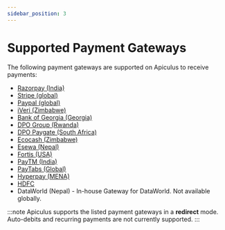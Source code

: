 ```yaml
---
sidebar_position: 3
---
```

# Supported Payment Gateways

The following payment gateways are supported on Apiculus to receive payments:

- [Razorpay (India)](https://razorpay.com/)
- [Stripe (global)](https://stripe.com/)
- [Paypal (global)](https://paypal.com/)
- [iVeri (Zimbabwe)](https://iveri.com/)
- [Bank of Georgia (Georgia)](https://bankofgeorgia.ge/)
- [DPO Group (Rwanda)](https://dpogroup.com/)
- [DPO Paygate (South Africa)](https://paygate.co.za/)
- [Ecocash (Zimbabwe)](https://ecocash.co.zw/)
- [Esewa (Nepal)](https://esewa.com.np/)
- [Fortis (USA)](https://fortispay.com/)
- [PayTM (India)](https://paytm.com/)
- [PayTabs (Global)](https://www.paytabs.com/login)
- [Hyperpay (MENA)](https://wordpresshyperpay.docs.oppwa.com/integrations/widget)
- [HDFC](https://hdfc.com)
- DataWorld (Nepal) - In-house Gateway for DataWorld. Not available globally.

:::note
Apiculus supports the listed payment gateways in a **redirect** mode. Auto-debits and recurring payments are not currently supported.
:::




